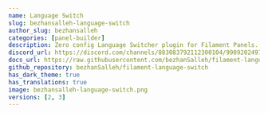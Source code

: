 ```yaml
---
name: Language Switch
slug: bezhansalleh-language-switch
author_slug: bezhansalleh
categories: [panel-builder]
description: Zero config Language Switcher plugin for Filament Panels.
discord_url: https://discord.com/channels/883083792112300104/990920249744453642
docs_url: https://raw.githubusercontent.com/bezhanSalleh/filament-language-switch/main/README.md
github_repository: bezhanSalleh/filament-language-switch
has_dark_theme: true
has_translations: true
image: bezhansalleh-language-switch.png
versions: [2, 3]
---
```

